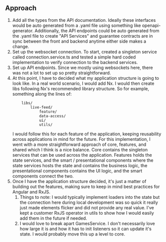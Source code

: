 ## Approach

1. Add all the types from the API documentation. Ideally these interfaces would be auto 
generated from a .yaml file using something like openapi-generator. Additionally, the 
API endpoints could be auto generated from the .yaml file to create "API Services" and
guarantee contracts are in sync between the front and backend anytime either side makes a change. 
2. Set up the websocket connection. To start, created a singleton service called connection.service.ts
and tested a simple hard coded implementation to verify connection to the backend services.
3. Set up API endpoints. Since we mostly using websockets here, there was not a lot to set up so pretty
straightforward. 
4. At this point, I have to decided what my application structure is going to look like. In a real
world scenario, I would add Nx. I would then create libs following Nx's recommended library structure. So
for example, something along the lines of:
    ```
        libs/
            live-feed/
                feature/
                data-access/
                ui/
                utils/
    ```
    I would follow this for each feature of the application, keeping reusability across applications in mind for the future. For this implementation, I went with a more straightforward approach of core, features, and shared which I think is a nice balance. Core contains the singleton services that can be used across the application. Features holds the state services, and the smart / presentational components where the state services hosts the state and contains the business logic, the presentational components contains the UI logic, and the smart components connect the two. 
5.  Once I have the application structure decided, it's just a matter of building out the features, making sure to keep in mind best practices for Angular and RxJS. 
    1. Things to note: I would typically implement loaders into the state but the connection here during local development was so quick it really just made elements flicker and did not provide any real value. I've kept a customer RxJS operator in utils to show how I would easily add them in the future if needed. 
    2. I would love to break apart GamesService. I don't necessarily love how large it is and how it has to init listeners so it can update it's state. I would probably move this up a level to core. 